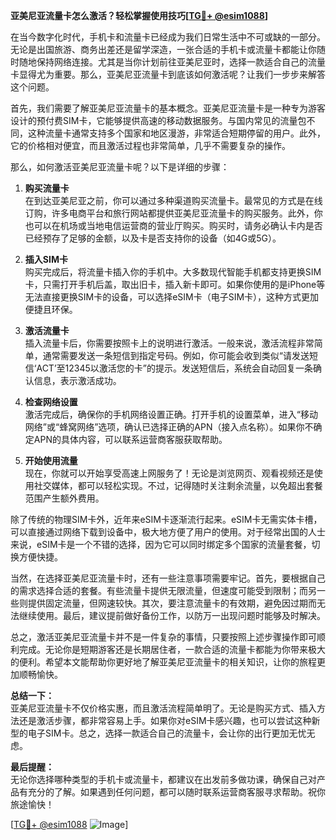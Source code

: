 **亚美尼亚流量卡怎么激活？轻松掌握使用技巧[[TG💪+ @esim1088](https://t.me/s/esim1088)]**

在当今数字化时代，手机卡和流量卡已经成为我们日常生活中不可或缺的一部分。无论是出国旅游、商务出差还是留学深造，一张合适的手机卡或流量卡都能让你随时随地保持网络连接。尤其是当你计划前往亚美尼亚时，选择一款适合自己的流量卡显得尤为重要。那么，亚美尼亚流量卡到底该如何激活呢？让我们一步步来解答这个问题。

首先，我们需要了解亚美尼亚流量卡的基本概念。亚美尼亚流量卡是一种专为游客设计的预付费SIM卡，它能够提供高速的移动数据服务。与国内常见的流量包不同，这种流量卡通常支持多个国家和地区漫游，非常适合短期停留的用户。此外，它的价格相对便宜，而且激活过程也非常简单，几乎不需要复杂的操作。

那么，如何激活亚美尼亚流量卡呢？以下是详细的步骤：

1. **购买流量卡**  
   在到达亚美尼亚之前，你可以通过多种渠道购买流量卡。最常见的方式是在线订购，许多电商平台和旅行网站都提供亚美尼亚流量卡的购买服务。此外，你也可以在机场或当地电信运营商的营业厅购买。购买时，请务必确认卡内是否已经预存了足够的金额，以及卡是否支持你的设备（如4G或5G）。

2. **插入SIM卡**  
   购买完成后，将流量卡插入你的手机中。大多数现代智能手机都支持更换SIM卡，只需打开手机后盖，取出旧卡，插入新卡即可。如果你使用的是iPhone等无法直接更换SIM卡的设备，可以选择eSIM卡（电子SIM卡），这种方式更加便捷且环保。

3. **激活流量卡**  
   插入流量卡后，你需要按照卡上的说明进行激活。一般来说，激活流程非常简单，通常需要发送一条短信到指定号码。例如，你可能会收到类似“请发送短信‘ACT’至12345以激活您的卡”的提示。发送短信后，系统会自动回复一条确认信息，表示激活成功。

4. **检查网络设置**  
   激活完成后，确保你的手机网络设置正确。打开手机的设置菜单，进入“移动网络”或“蜂窝网络”选项，确认已选择正确的APN（接入点名称）。如果你不确定APN的具体内容，可以联系运营商客服获取帮助。

5. **开始使用流量**  
   现在，你就可以开始享受高速上网服务了！无论是浏览网页、观看视频还是使用社交媒体，都可以轻松实现。不过，记得随时关注剩余流量，以免超出套餐范围产生额外费用。

除了传统的物理SIM卡外，近年来eSIM卡逐渐流行起来。eSIM卡无需实体卡槽，可以直接通过网络下载到设备中，极大地方便了用户的使用。对于经常出国的人士来说，eSIM卡是一个不错的选择，因为它可以同时绑定多个国家的流量套餐，切换方便快捷。

当然，在选择亚美尼亚流量卡时，还有一些注意事项需要牢记。首先，要根据自己的需求选择合适的套餐。有些流量卡提供无限流量，但速度可能受到限制；而另一些则提供固定流量，但网速较快。其次，要注意流量卡的有效期，避免因过期而无法继续使用。最后，建议提前做好备份工作，以防万一出现问题时能够及时解决。

总之，激活亚美尼亚流量卡并不是一件复杂的事情，只要按照上述步骤操作即可顺利完成。无论你是短期游客还是长期居住者，一款合适的流量卡都能为你带来极大的便利。希望本文能帮助你更好地了解亚美尼亚流量卡的相关知识，让你的旅程更加顺畅愉快。

**总结一下：**  
亚美尼亚流量卡不仅价格实惠，而且激活流程简单明了。无论是购买方式、插入方法还是激活步骤，都非常容易上手。如果你对eSIM卡感兴趣，也可以尝试这种新型的电子SIM卡。总之，选择一款适合自己的流量卡，会让你的出行更加无忧无虑。

**最后提醒：**  
无论你选择哪种类型的手机卡或流量卡，都建议在出发前多做功课，确保自己对产品有充分的了解。如果遇到任何问题，都可以随时联系运营商客服寻求帮助。祝你旅途愉快！

[[TG💪+ @esim1088](https://t.me/s/esim1088) ![Image](https://i.postimg.cc/4NQfJmqS/Snipaste-2025-05-13-00-14-12.png)]